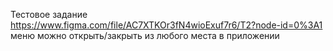 Тестовое задание
https://www.figma.com/file/AC7XTKOr3fN4wioExuf7r6/T2?node-id=0%3A1
меню можно открыть/закрыть из любого места в приложении
